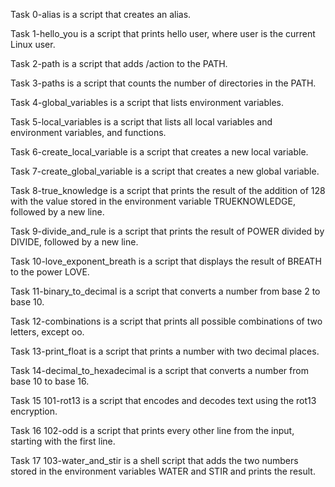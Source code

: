 Task 0-alias is a script that creates an alias.

Task 1-hello_you is a script that prints hello user, where user is the current Linux user.

Task 2-path is a script that adds /action to the PATH.

Task 3-paths is a script that counts the number of directories in the PATH.

Task 4-global_variables is a script that lists environment variables.

Task 5-local_variables is a script that lists all local variables and environment variables, and functions.

Task 6-create_local_variable is a script that creates a new local variable.

Task 7-create_global_variable is a script that creates a new global variable.

Task 8-true_knowledge is a script that prints the result of the addition of 128 with the value stored in the environment variable TRUEKNOWLEDGE, followed by a new line.

Task 9-divide_and_rule is a script that prints the result of POWER divided by DIVIDE, followed by a new line.

Task 10-love_exponent_breath is a script that displays the result of BREATH to the power LOVE.

Task 11-binary_to_decimal is a script that converts a number from base 2 to base 10.

Task 12-combinations is a script that prints all possible combinations of two letters, except oo.

Task 13-print_float is a script that prints a number with two decimal places.

Task 14-decimal_to_hexadecimal is a script that converts a number from base 10 to base 16.

Task 15 101-rot13 is a script that encodes and decodes text using the rot13 encryption.

Task 16 102-odd is a script that prints every other line from the input, starting with the first line.

Task 17 103-water_and_stir is a shell script that adds the two numbers stored in the environment variables WATER and STIR and prints the result.
